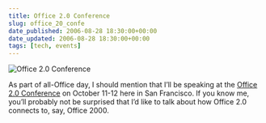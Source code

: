 ```yaml
---
title: Office 2.0 Conference
slug: office_20_confe
date_published: 2006-08-28 18:30:00+00:00
date_updated: 2006-08-28 18:30:00+00:00
tags: [tech, events]
---
```


![Office 2.0 Conference](https://cdn.glitch.global/71e5579f-aba0-499a-b200-01549a2a80ce/office20conf.gif?v=1730095876557)

As part of all-Office day, I should mention that I’ll be speaking at the [Office 2.0 Conference](http://www.office20con.com/) on October 11-12 here in San Francisco. If you know me, you’ll probably not be surprised that I’d like to talk about how Office 2.0 connects to, say, Office 2000.
